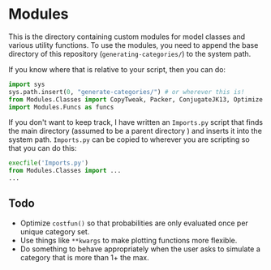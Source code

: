 # Modules

This is the directory containing custom modules for model classes and various utility functions. To use the modules, you need to append the base directory of this repository (`generating-categories/`) to the system path.

If you know where that is relative to your script, then you can do:

```python
import sys
sys.path.insert(0, "generate-categories/") # or wherever this is!
from Modules.Classes import CopyTweak, Packer, ConjugateJK13, Optimize
import Modules.Funcs as funcs
```

If you don't want to keep track, I have written an `Imports.py` script that finds the main directory (assumed to be a parent directory ) and inserts it into the system path. `Imports.py` can be copied to wherever you are scripting so that you can do this:

```python
execfile('Imports.py') 
from Modules.Classes import ...
...
```


## Todo

- Optimize `costfun()` so that probabilities are only evaluated once per unique category set.
- Use things like `**kwargs` to make plotting functions more flexible.
- Do something to behave appropriately when the user asks to simulate a category that is more than 1+ the max.